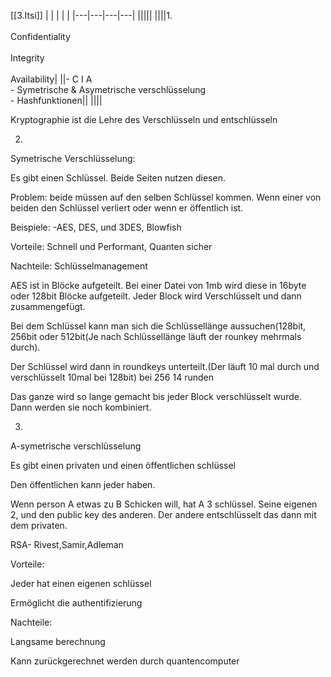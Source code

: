 [[3.Itsi]]
|   |   |   |   |
|---|---|---|---|
|||||
||||1.<br><br>Confidentiality<br><br>Integrity<br><br>Availability|
||- C I A<br>- Symetrische & Asymetrische verschlüsselung<br>- Hashfunktionen||
||||

Kryptographie ist die Lehre des Verschlüsseln und entschlüsseln

2.

Symetrische Verschlüsselung:

Es gibt einen Schlüssel. Beide Seiten nutzen diesen.

Problem: beide müssen auf den selben Schlüssel kommen. Wenn einer von beiden den Schlüssel verliert oder wenn er öffentlich ist.

Beispiele: -AES, DES, und 3DES, Blowfish

Vorteile: Schnell und Performant, Quanten sicher

Nachteile: Schlüsselmanagement

AES ist in Blöcke aufgeteilt. Bei einer Datei von 1mb wird diese in 16byte oder 128bit Blöcke aufgeteilt. Jeder Block wird Verschlüsselt und dann zusammengefügt.

Bei dem Schlüssel kann man sich die Schlüssellänge aussuchen(128bit, 256bit oder 512bit(Je nach Schlüssellänge läuft der rounkey mehrmals durch).

Der Schlüssel wird dann in roundkeys unterteilt.(Der läuft 10 mal durch und verschlüsselt 10mal bei 128bit) bei 256 14 runden

Das ganze wird so lange gemacht bis jeder Block verschlüsselt wurde. Dann werden sie noch kombiniert.

3.

A-symetrische verschlüsselung

Es gibt einen privaten und einen öffentlichen schlüssel

Den öffentlichen kann jeder haben.

Wenn person A etwas zu B Schicken will, hat A 3 schlüssel. Seine eigenen 2, und den public key des anderen. Der andere entschlüsselt das dann mit dem privaten.

RSA- Rivest,Samir,Adleman

Vorteile:

Jeder hat einen eigenen schlüssel

Ermöglicht die authentifizierung

Nachteile:

Langsame berechnung

Kann zurückgerechnet werden durch quantencomputer